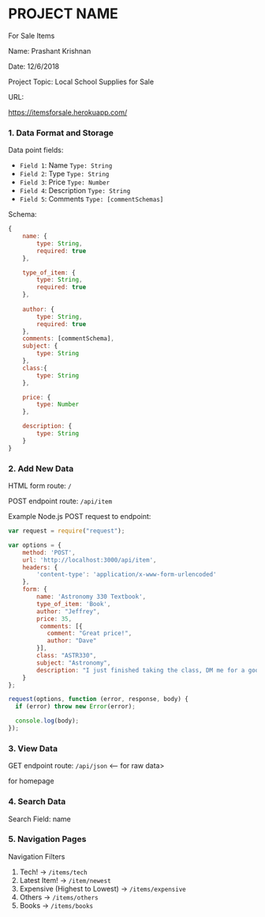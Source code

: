 
# PROJECT NAME

For Sale Items

Name: Prashant Krishnan

Date: 12/6/2018

Project Topic: Local School Supplies for Sale

URL: 

https://itemsforsale.herokuapp.com/


### 1. Data Format and Storage

Data point fields:
- `Field 1`:     Name      `Type: String`
- `Field 2`:     Type      `Type: String`
- `Field 3`:     Price       `Type: Number`
- `Field 4`:     Description       `Type: String`
- `Field 5`:     Comments       `Type: [commentSchemas]`


Schema: 
```javascript
{
    name: {
        type: String,
        required: true
    }, 

    type_of_item: {
        type: String,
        required: true
    },
    
    author: {
        type: String,
        required: true
    },
    comments: [commentSchema], 
    subject: {
        type: String
    }, 
    class:{
        type: String
    },

    price: {
        type: Number
    }, 

    description: {
        type: String 
    }
}
```

### 2. Add New Data

HTML form route: `/`

POST endpoint route: `/api/item`

Example Node.js POST request to endpoint: 
```javascript
var request = require("request");

var options = { 
    method: 'POST',
    url: 'http://localhost:3000/api/item',
    headers: { 
        'content-type': 'application/x-www-form-urlencoded' 
    },
    form: { 
        name: 'Astronomy 330 Textbook', 
        type_of_item: 'Book',
        author: "Jeffrey",
        price: 35,
         comments: [{
           comment: "Great price!", 
           author: "Dave"
        }], 
        class: "ASTR330", 
        subject: "Astronomy", 
        description: "I just finished taking the class, DM me for a good price"
    } 
};

request(options, function (error, response, body) {
  if (error) throw new Error(error);

  console.log(body);
});
```

### 3. View Data

GET endpoint route: `/api/json` <-- for raw data>
<!-- '/' --> for homepage
### 4. Search Data

Search Field: name

### 5. Navigation Pages

Navigation Filters
1. Tech! -> `/items/tech`
2. Latest Item! -> `/item/newest`
3. Expensive (Highest to Lowest) -> `/items/expensive`
4. Others -> `/items/others`
5. Books -> `/items/books`

